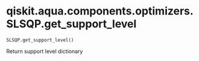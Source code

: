 # qiskit.aqua.components.optimizers.SLSQP.get\_support\_level

`SLSQP.get_support_level()`

Return support level dictionary
